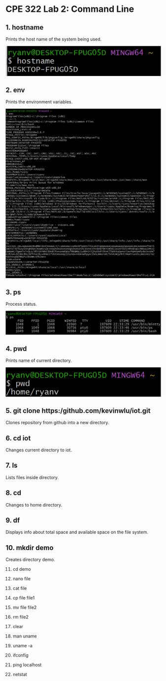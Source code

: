 # CPE 322 Lab 2: Command Line

## 1. hostname
Prints the host name of the system being used.

![hostname](lab2hostname.png)

## 2. env
Prints the environment variables.

![env](lab2env.png)


## 3. ps
Process status.

![ps](lab2ps.png)

## 4. pwd
Prints name of current directory.

![pwd](lab2pwd.png)

## 5. git clone https:/github.com/kevinwlu/iot.git
Clones repository from github into a new directory.



## 6. cd iot
Changes current directory to iot.

## 7. ls
Lists files inside directory.

## 8. cd
Changes to home directory.

## 9. df
Displays info about total space and available space on the file system.


## 10. mkdir demo
Creates directory demo. 

11. cd demo

12. nano file

13. cat file

14. cp file file1

15. mv file file2

16. rm file2

17. clear

18. man uname

19. uname -a

20. ifconfig

21. ping localhost

22. netstat

